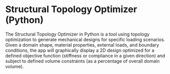 # Structural Topology Optimizer (Python)

The Structural Topology Optimizer in Python is a tool using topology optimization to generate mechanical designs for specific loading scenarios. Given a domain shape, material properties, external loads, and boundary conditions, the app will graphically display a 2D design optimized for a defined objective function (stiffness or compliance in a given direction) and subject to defined volume constraints (as a percentage of overall domain volume).
